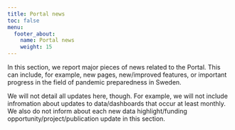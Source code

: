 ```yaml
---
title: Portal news
toc: false
menu:
  footer_about:
    name: Portal news
    weight: 15
---
```


In this section, we report major pieces of news related to the Portal. This can include, for example, new pages, new/improved features, or important progress in the field of pandemic preparedness in Sweden.

We will not detail all updates here, though. For example, we will not include infromation about updates to data/dashboards that occur at least monthly. We also do not inform about each new data highlight/funding opportunity/project/publication update in this section.
